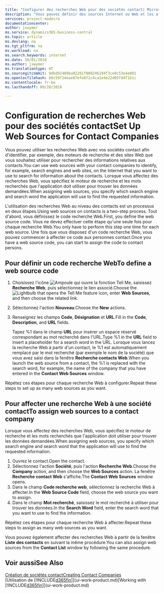 ```yaml
---
title: "Configurer des recherches Web pour des sociétés contact| Microsoft Docs"
description: "Vous pouvez définir des sources Internet ou Web et les affecter à une société contact pour identifier la manière dont vous souhaitez rechercher des informations sur vos contacts."
services: project-madeira
documentationcenter: 
author: jswymer
ms.service: dynamics365-business-central
ms.topic: article
ms.devlang: na
ms.tgt_pltfrm: na
ms.workload: na
ms.search.keywords: internet
ms.date: 10/01/2018
ms.author: jswymer
ms.translationtype: HT
ms.sourcegitcommit: 9dbd92409ba02281f008246194f3ce0c53e4e001
ms.openlocfilehash: b8c59f24eae07efe8f2c4ca1e4e22d05fd4f1b1c
ms.contentlocale: fr-be
ms.lasthandoff: 09/28/2018

---
```

# <a name="set-up-web-sources-for-contact-companies"></a><span data-ttu-id="a9854-103">Configuration de recherches Web pour des sociétés contact</span><span class="sxs-lookup"><span data-stu-id="a9854-103">Set Up Web Sources for Contact Companies</span></span>
<span data-ttu-id="a9854-104">Vous pouvez utiliser les recherches Web avec vos sociétés contact afin d'identifier, par exemple, des moteurs de recherche et des sites Web que vous souhaitez utiliser pour rechercher des informations relatives aux contacts.</span><span class="sxs-lookup"><span data-stu-id="a9854-104">You can use web sources with your contact companies to identify, for example, search engines and web sites, on the Internet that you want to use to search for information about the contacts.</span></span> <span data-ttu-id="a9854-105">Lorsque vous affectez des recherches Web, vous spécifiez le moteur de recherche et les mots recherchés que l'application doit utiliser pour trouver les données demandées.</span><span class="sxs-lookup"><span data-stu-id="a9854-105">When assigning web sources, you specify which search engine and search word the application will use to find the requested information.</span></span>

<span data-ttu-id="a9854-106">L'utilisation des recherches Web au niveau des contacts est un processus en deux étapes.</span><span class="sxs-lookup"><span data-stu-id="a9854-106">Using web sources on contacts is a two-step process.</span></span> <span data-ttu-id="a9854-107">Tout d'abord, vous définissez le code recherche Web.</span><span class="sxs-lookup"><span data-stu-id="a9854-107">First, you define the web source code.</span></span> <span data-ttu-id="a9854-108">Vous ne devez effectuer cette étape qu'une seule fois pour chaque recherche Web.</span><span class="sxs-lookup"><span data-stu-id="a9854-108">You only have to perform this step one time for each web source.</span></span> <span data-ttu-id="a9854-109">Une fois que vous disposez d'un code recherche Web, vous pouvez commencer à affecter ce code aux personnes contact.</span><span class="sxs-lookup"><span data-stu-id="a9854-109">Once you have a web source code, you can start to assign the code to contact persons.</span></span>

## <a name="to-define-a-web-source-code"></a><span data-ttu-id="a9854-110">Pour définir un code recherche Web</span><span class="sxs-lookup"><span data-stu-id="a9854-110">To define a web source code</span></span>
1. <span data-ttu-id="a9854-111">Choisissez l'icône ![Ampoule qui ouvre la fonction Tell Me](media/ui-search/search_small.png "Dites-moi ce que vous voulez faire"), saisissez **Recherche Web**, puis sélectionnez le lien associé.</span><span class="sxs-lookup"><span data-stu-id="a9854-111">Choose the ![Lightbulb that opens the Tell Me feature](media/ui-search/search_small.png "Tell me what you want to do") icon, enter **Web Sources**, and then choose the related link.</span></span>
2. <span data-ttu-id="a9854-112">Sélectionnez l'action **Nouveau**.</span><span class="sxs-lookup"><span data-stu-id="a9854-112">Choose the **New** actions.</span></span>
3. <span data-ttu-id="a9854-113">Renseignez les champs **Code**, **Désignation** et **URL**.</span><span class="sxs-lookup"><span data-stu-id="a9854-113">Fill in the **Code**, **Description**, and **URL** fields.</span></span>

    <span data-ttu-id="a9854-114">Tapez %1 dans le champ **URL** pour insérer un espace réservé correspondant au mot recherché dans l'URL.</span><span class="sxs-lookup"><span data-stu-id="a9854-114">Type %1 in the **URL** field to insert a placeholder for a search word in the URL.</span></span> <span data-ttu-id="a9854-115">Lorsque vous lancez la recherche Web à partir d'un contact, le %1 est automatiquement remplacé par le mot recherché (par exemple le nom de la société) que vous avez saisi dans la fenêtre **Recherche contacts Web**.</span><span class="sxs-lookup"><span data-stu-id="a9854-115">When you launch the web source from a contact, the %1 is replaced with the search word, for example, the name of the company that you have entered in the **Contact Web Sources** window.</span></span>

<span data-ttu-id="a9854-116">Répétez ces étapes pour chaque recherche Web à configurer.</span><span class="sxs-lookup"><span data-stu-id="a9854-116">Repeat these steps to set up as many web sources as you want.</span></span>

## <a name="to-assign-web-sources-to-a-contact-company"></a><span data-ttu-id="a9854-117">Pour affecter une recherche Web à une société contact</span><span class="sxs-lookup"><span data-stu-id="a9854-117">To assign web sources to a contact company</span></span>
<span data-ttu-id="a9854-118">Lorsque vous affectez des recherches Web, vous spécifiez le moteur de recherche et les mots recherchés que l'application doit utiliser pour trouver les données demandées.</span><span class="sxs-lookup"><span data-stu-id="a9854-118">When assigning web sources, you specify which search engine and search word that the application will use to find the requested information.</span></span>

1. <span data-ttu-id="a9854-119">Ouvrez le contact.</span><span class="sxs-lookup"><span data-stu-id="a9854-119">Open the contact.</span></span>
2. <span data-ttu-id="a9854-120">Sélectionnez l'action **Société**, puis l'action **Recherche Web**.</span><span class="sxs-lookup"><span data-stu-id="a9854-120">Choose the **Company** action, and then choose the **Web Sources** action.</span></span> <span data-ttu-id="a9854-121">La fenêtre **Recherche contact Web** s'affiche.</span><span class="sxs-lookup"><span data-stu-id="a9854-121">The **Contact Web Sources** window opens.</span></span>
3. <span data-ttu-id="a9854-122">Dans le champ **Code recherche web**, sélectionnez la recherche Web à affecter.</span><span class="sxs-lookup"><span data-stu-id="a9854-122">In the **Web Source Code** field, choose the web source you want to assign.</span></span>
4. <span data-ttu-id="a9854-123">Dans le champ **Mot recherché**, saisissez le mot recherché à utiliser pour trouver les données.</span><span class="sxs-lookup"><span data-stu-id="a9854-123">In the **Search Word** field, enter the search word that you want to use to find the information.</span></span>

<span data-ttu-id="a9854-124">Répétez ces étapes pour chaque recherche Web à affecter.</span><span class="sxs-lookup"><span data-stu-id="a9854-124">Repeat these steps to assign as many web sources as you want.</span></span>

<span data-ttu-id="a9854-125">Vous pouvez également affecter des recherches Web à partir de la fenêtre **Liste des contacts** en suivant la même procédure.</span><span class="sxs-lookup"><span data-stu-id="a9854-125">You can also assign web sources from the **Contact List** window by following the same procedure.</span></span>

## <a name="see-also"></a><span data-ttu-id="a9854-126">Voir aussi</span><span class="sxs-lookup"><span data-stu-id="a9854-126">See Also</span></span>
[<span data-ttu-id="a9854-127">Création de sociétés contact</span><span class="sxs-lookup"><span data-stu-id="a9854-127">Creating Contact Companies</span></span>](marketing-create-contact-companies.md)  
<span data-ttu-id="a9854-128">[Utilisation de [!INCLUDE[d365fin](includes/d365fin_md.md)]](ui-work-product.md)</span><span class="sxs-lookup"><span data-stu-id="a9854-128">[Working with [!INCLUDE[d365fin](includes/d365fin_md.md)]](ui-work-product.md)</span></span>

